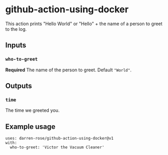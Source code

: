 # github-action-using-docker

This action prints "Hello World" or "Hello" + the name of a person to greet to the log.

## Inputs

### `who-to-greet`

**Required** The name of the person to greet. Default `"World"`.

## Outputs

### `time`

The time we greeted you.

## Example usage
```
uses: darren-rose/github-action-using-docker@v1
with:
  who-to-greet: 'Victor the Vacuum Cleaner'
```